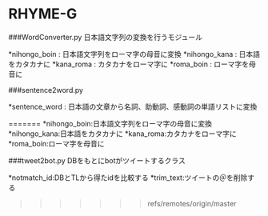 ﻿# RHYME-G

###WordConverter.py
日本語文字列の変換を行うモジュール

 *nihongo_boin : 日本語文字列をローマ字の母音に変換
 *nihongo_kana : 日本語をカタカナに
 *kana_roma : カタカナをローマ字に
 *roma_boin : ローマ字を母音に

###sentence2word.py

 *sentence_word : 日本語の文章から名詞、助動詞、感動詞の単語リストに変換


=======
 *nihongo_boin:日本語文字列をローマ字の母音に変換
 *nihongo_kana:日本語をカタカナに
 *kana_roma:カタカナをローマ字に
 *roma_boin:ローマ字を母音に

###tweet2bot.py
DBをもとにbotがツイートするクラス

*notmatch_id:DBとTLから得たidを比較する
*trim_text:ツイートの＠を削除する
>>>>>>> refs/remotes/origin/master
